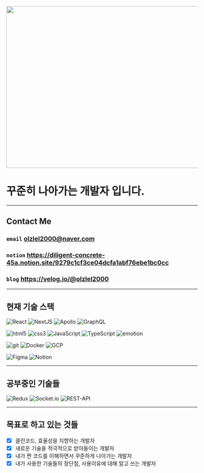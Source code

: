<p align="center">
    <img src="https://visla.kr/wp/wp-content/uploads/2018/03/20180306_08.jpg" width="600px" height="426px" />
</p>

# 꾸준히 나아가는 개발자 입니다.

---

## Contact Me

### `email` olzlel2000@naver.com

### `notion` https://diligent-concrete-45a.notion.site/9279c1cf3ce04dcfa1abf76ebe1bc0cc

### `blog` https://velog.io/@olzlel2000

---

## 현재 기술 스택

<P>
    <img alt="React" src="https://img.shields.io/badge/React-45b8d8?style=flat-square&logo=react&logoColor=white" />
    <img alt="NextJS" src="https://img.shields.io/badge/NextJS-black?style=flat-square&logo=Next.js&logoColor=white" />
    <img alt="Apollo"src="https://img.shields.io/badge/Apollo%20GraphQL-311C87?style=flat-square&logo=apollo-graphql&logoColor=white" />
    <img alt="GraphQL"src="https://img.shields.io/badge/GraphQL-E10098?style=flat-square&logo=graphql&logoColor=white" />
</P>
<p>
    <img alt="html5" src="https://img.shields.io/badge/HTML5-E34F26?style=flat-square&logo=html5&logoColor=white" />
    <img alt="css3" src="https://img.shields.io/badge/CSS3-1572B6?style=flat-square&logo=CSS3&logoColor=white" />
    <img alt="JavaScript"src="https://img.shields.io/badge/JavaScript-F7DF1E?style=flat-square&logo=JavaScript&logoColor=white" />
    <img alt="TypeScript"src="https://img.shields.io/badge/TypeScript-007ACC?style=flat-square&logo=typescript&logoColor=white" />
    <img alt="emotion" src="https://img.shields.io/badge/emotion-DB7093?style=flat-square&logo=styled-components&logoColor=white" />
</p>
<p>
    <img alt="git" src="https://img.shields.io/badge/Git-F05032?style=flat-square&logo=git&logoColor=white" />
    <img alt="Docker" src="https://img.shields.io/badge/Docker-46a2f1?style=flat-square&logo=docker&logoColor=white" />
    <img alt="GCP" src="https://img.shields.io/badge/GCP-4285F4?style=flat-square&logo=GoogleCloud&logoColor=white" />
</P>
<p>
    <img alt="Figma" src="https://img.shields.io/badge/Figma-F24E1E?style=flat-square&logo=Figma&logoColor=white" />
    <img alt="Notion" src="https://img.shields.io/badge/Notion-000000?style=flat-square&logo=Notion&logoColor=white" />
</p>

---

## 공부중인 기술들

<p>
    <img alt="Redux"src="https://img.shields.io/badge/Redux-764ABC?style=flat-square&logo=Redux&logoColor=white" />
    <img alt="Socket.io" src="https://img.shields.io/badge/Socket.io-f2f2f2?style=flat-square&logo=Socket.io&logoColor=black" />
    <img alt="REST-API" src="https://img.shields.io/badge/REST--API-f2f2f2?style=flat-square&logoColor=black" />
</p>

---

## 목표로 하고 있는 것들

- [x] 클린코드, 효율성을 지향하는 개발자
- [x] 새로운 기술을 적극적으로 받아들이는 개발자
- [x] 내가 짠 코드를 이해하면서 꾸준하게 나아가는 개발자
- [x] 내가 사용한 기술들의 장단점, 사용이유에 대해 알고 쓰는 개발자

<!-- Table
| Header | Description |
| :----: | :---------: |
| Cell1  |    Cell2    |
| Cell3  |    Cell4    |
| Cell5  |    Cell6    |
-->
